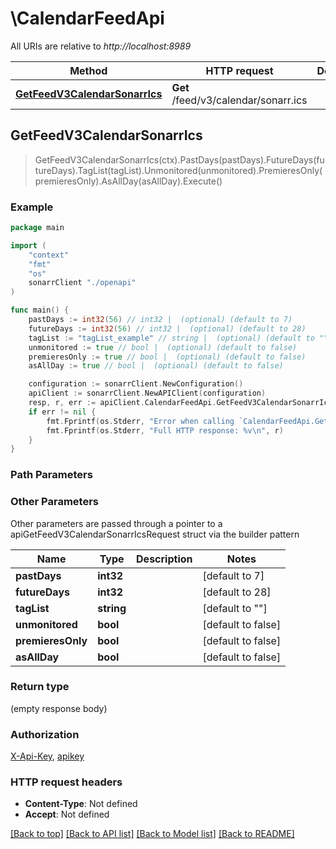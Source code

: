 # \CalendarFeedApi

All URIs are relative to *http://localhost:8989*

Method | HTTP request | Description
------------- | ------------- | -------------
[**GetFeedV3CalendarSonarrIcs**](CalendarFeedApi.md#GetFeedV3CalendarSonarrIcs) | **Get** /feed/v3/calendar/sonarr.ics | 



## GetFeedV3CalendarSonarrIcs

> GetFeedV3CalendarSonarrIcs(ctx).PastDays(pastDays).FutureDays(futureDays).TagList(tagList).Unmonitored(unmonitored).PremieresOnly(premieresOnly).AsAllDay(asAllDay).Execute()



### Example

```go
package main

import (
    "context"
    "fmt"
    "os"
    sonarrClient "./openapi"
)

func main() {
    pastDays := int32(56) // int32 |  (optional) (default to 7)
    futureDays := int32(56) // int32 |  (optional) (default to 28)
    tagList := "tagList_example" // string |  (optional) (default to "")
    unmonitored := true // bool |  (optional) (default to false)
    premieresOnly := true // bool |  (optional) (default to false)
    asAllDay := true // bool |  (optional) (default to false)

    configuration := sonarrClient.NewConfiguration()
    apiClient := sonarrClient.NewAPIClient(configuration)
    resp, r, err := apiClient.CalendarFeedApi.GetFeedV3CalendarSonarrIcs(context.Background()).PastDays(pastDays).FutureDays(futureDays).TagList(tagList).Unmonitored(unmonitored).PremieresOnly(premieresOnly).AsAllDay(asAllDay).Execute()
    if err != nil {
        fmt.Fprintf(os.Stderr, "Error when calling `CalendarFeedApi.GetFeedV3CalendarSonarrIcs``: %v\n", err)
        fmt.Fprintf(os.Stderr, "Full HTTP response: %v\n", r)
    }
}
```

### Path Parameters



### Other Parameters

Other parameters are passed through a pointer to a apiGetFeedV3CalendarSonarrIcsRequest struct via the builder pattern


Name | Type | Description  | Notes
------------- | ------------- | ------------- | -------------
 **pastDays** | **int32** |  | [default to 7]
 **futureDays** | **int32** |  | [default to 28]
 **tagList** | **string** |  | [default to &quot;&quot;]
 **unmonitored** | **bool** |  | [default to false]
 **premieresOnly** | **bool** |  | [default to false]
 **asAllDay** | **bool** |  | [default to false]

### Return type

 (empty response body)

### Authorization

[X-Api-Key](../README.md#X-Api-Key), [apikey](../README.md#apikey)

### HTTP request headers

- **Content-Type**: Not defined
- **Accept**: Not defined

[[Back to top]](#) [[Back to API list]](../README.md#documentation-for-api-endpoints)
[[Back to Model list]](../README.md#documentation-for-models)
[[Back to README]](../README.md)

